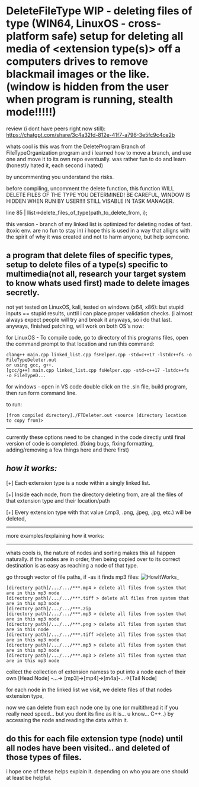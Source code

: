 # DeleteFileType WIP - deleting files of type (WIN64, LinuxOS - cross-platform safe) setup for deleting all media of <extension type(s)> off a computers drives to remove blackmail images or the like. (window is hidden from the user when program is running, stealth mode!!!!!)
review (i dont have peers right now still):
https://chatgpt.com/share/3c4a32fd-812e-41f7-a796-3e5fc9c4ce2b

whats cool is this was from the DeleteProgram Branch of FileTypeOrganization program and i learned how to move a branch, and use one and move it to its own repo eventually. was rather fun to do and learn (honestly hated  it, each second i hated)

by uncommenting you understand the risks. 

before compiling, uncomment the delete function, this function WILL DELETE FILES OF THE TYPE YOU DETERMINED! BE CAREFUL, WINDOW IS HIDDEN WHEN RUN BY USER!!!! STILL VISABLE IN TASK MANAGER.

line 85 |    llist->delete_files_of_type(path_to_delete_from, i);

this version - branch of my linked list is optimized for deleting nodes of  <type> fast. (toxic env. are no fun to stay in)
i hope this is used in a way that alligns with the spirit of why it was created and not to harm anyone, but help someone.

a program that delete files of specific types, setup to delete files of a type(s) specific to multimedia(not all, research your target system to know whats used first) made to delete images secretly. 
---

not yet tested on LinuxOS, kali, tested on windows (x64, x86):
but stupid inputs == stupid results, unttil i can place proper validation checks. (i almost always expect people will try and break it anyways, so i do that last. 
anyways, finished patching, will work on both OS's now: 

for LinuxOS - To compile code, go to directory of this programs files, open the command prompt to that location and run this command:

    clang++ main.cpp linked_list.cpp fsHelper.cpp -std=c++17 -lstdc++fs -o FileTypeDeleter.out
    or using gcc, g++.  
    [gcc/g++] main.cpp linked_list.cpp fsHelper.cpp -std=c++17 -lstdc++fs -o FileTypeD...

for windows - open in VS code double click on the .sln file, build program, then run form command line.

to run:

    [from compiled directory]./FTDeleter.out <source (directory location to copy from)>  


   ---
currently these options need to be changed in the code directly until final version of code is completed. (fixing bugs, fixing formatting, adding/removing a few things here and there first)



*how it works:*
---
[+] Each extension type is a node within a singly linked list. 

[+] Inside each node, from the directory deleting from, are all the files of that extension type and their location/path 

[+] Every extension type with that value (.mp3, .png, .jpeg, .jpg, etc.) will be deleted, 

---

more examples/explaining how it works:

---
whats cools is, the nature of nodes and sorting makes this all happen naturally. if the nodes are in order, then being copied over to its correct destination is as easy as reaching a node of that type. 
 
  go through vector of file paths, if -as it finds mp3 files:
  ![HowItWorks_](https://github.com/user-attachments/assets/b52dec5b-93eb-475f-b7c3-58d124f9bff7)

    [directory path]/.../.../***.mp4 > delete all files from system that are in this mp3 node
    [directory path]/.../.../***.tiff > delete all files from system that are in this mp3 node
    [directory path]/.../.../***.zip
    [directory path]/.../.../***.mp3 > delete all files from system that are in this mp3 node
    [directory path]/.../.../***.png > delete all files from system that are in this node
    [directory path]/.../.../***.tiff >delete all files from system that are in this mp3 node
    [directory path]/.../.../***.mp3 > delete all files from system that are in this mp3 node
    [directory path]/.../.../***.mp3 > delete all files from system that are in this mp3 node


collect the collection of extension namess to put into a node each of their own [Head Node] -...-> [mp3]->[mp4]->[m4a]-...->[Tail Node]


for each node in the linked list we visit, we delete files of that nodes extension type,

now we can delete from each node one by one (or multithread it if you really need speed... but you dont its fine as it is... u know... C++..) by accessing the node and reading the data within it.

do this for each file extension type (node) until all nodes have been visited.. and deleted of those types of files. 
---

i hope one of these helps explain it. depending on who you are one should at least be helpful. 

